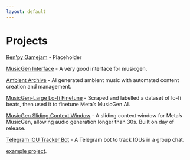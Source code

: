 ```yaml
---
layout: default
---
```


# Projects

[Ren'py Gamejam](./projects/renpy.html) - Placeholder

[MusicGen Interface](./projects/musicgen-interface.html) - A very good interface for musicgen.

[Ambient Archive](./projects/ambient-archive.html) - AI generated ambient music with automated content creation and management.

[MusicGen-Large Lo-fi Finetune](./projects/musicgen-finetunes.html) - Scraped and labelled a dataset of lo-fi beats, then used it to finetune Meta’s MusicGen AI.

[MusicGen Sliding Context Window](./projects/musicgen-context.html) - A sliding context window for Meta’s MusicGen, allowing audio generation longer than 30s. Built on day of release.

[Telegram IOU Tracker Bot](./projects/telegram-bot.html) - A Telegram bot to track IOUs in a group chat.


[example project](./projects/example.html).
